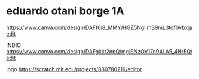 # eduardo otani borge 1A
https://www.canva.com/design/DAFf6i8_MMY/HGZ5NgIlmS9mL3tqf0vbxg/edit

INDIO 
https://www.canva.com/design/DAFgkkt2npQ/mgjSNzOV17n94LA5_4NrFQ/edit

jogo
https://scratch.mit.edu/projects/830780219/editor
